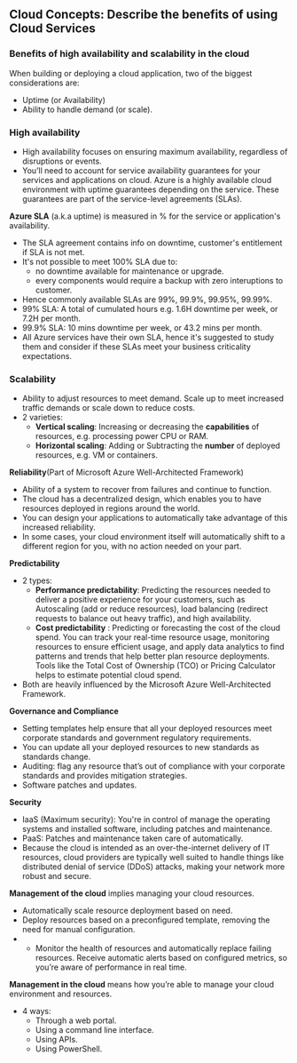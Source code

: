 ## Cloud Concepts: Describe the benefits of using Cloud Services

### Benefits of high availability and scalability in the cloud
When building or deploying a cloud application, two of the biggest considerations are:
- Uptime (or Availability) 
- Ability to handle demand (or scale).

### High availability
- High availability focuses on ensuring maximum availability, regardless of disruptions or events.
- You’ll need to account for service availability guarantees for your services and applications on cloud. Azure is a highly available cloud environment with uptime guarantees depending on the service. These guarantees are part of the service-level agreements (SLAs).

**Azure SLA** (a.k.a uptime) is measured in % for the service or application's availability. 
- The SLA agreement contains info on downtime, customer's entitlement if SLA is not met.
- It's not possible to meet 100% SLA due to:
    - no downtime available for maintenance or upgrade.
    - every components would require a backup with zero interuptions to customer.
- Hence commonly available SLAs are 99%, 99.9%, 99.95%, 99.99%.
- 99% SLA: A total of cumulated hours e.g. 1.6H downtime per week, or 7.2H per month.
- 99.9% SLA: 10 mins downtime per week, or 43.2 mins per month.
- All Azure services have their own SLA, hence it's suggested to study them and consider if these SLAs meet your business criticality expectations.

### Scalability
- Ability to adjust resources to meet demand. Scale up to meet increased traffic demands or scale down to reduce costs.
- 2 varieties: 
    - **Vertical scaling**: Increasing or decreasing the **capabilities** of resources, e.g. processing power CPU or RAM.
    - **Horizontal scaling**: Adding or Subtracting the **number** of deployed resources, e.g. VM or containers.

**Reliability**(Part of Microsoft Azure Well-Architected Framework)
- Ability of a system to recover from failures and continue to function.
- The cloud has a decentralized design, which enables you to have resources deployed in regions around the world.
- You can design your applications to automatically take advantage of this increased reliability. 
- In some cases, your cloud environment itself will automatically shift to a different region for you, with no action needed on your part.

**Predictability**
- 2 types: 
    - **Performance predictability**: Predicting the resources needed to deliver a positive experience for your customers, such as Autoscaling (add or reduce resources), load balancing (redirect requests to balance out heavy traffic), and high availability.
    - **Cost predictability** : Predicting or forecasting the cost of the cloud spend. You can track your real-time resource usage, monitoring resources to ensure efficient usage, and apply data analytics to find patterns and trends that help better plan resource deployments. Tools like the Total Cost of Ownership (TCO) or Pricing Calculator helps to estimate potential cloud spend.
- Both are heavily influenced by the Microsoft Azure Well-Architected Framework.

**Governance and Compliance**
- Setting templates help ensure that all your deployed resources meet corporate standards and government regulatory requirements.
- You can update all your deployed resources to new standards as standards change.
- Auditing: flag any resource that’s out of compliance with your corporate standards and provides mitigation strategies.
- Software patches and updates.

**Security**
- IaaS (Maximum security): You're in control of manage the operating systems and installed software, including patches and maintenance.
- PaaS: Patches and maintenance taken care of automatically.
- Because the cloud is intended as an over-the-internet delivery of IT resources, cloud providers are typically well suited to handle things like distributed denial of service (DDoS) attacks, making your network more robust and secure.

**Management of the cloud** implies managing your cloud resources. 
- Automatically scale resource deployment based on need.
- Deploy resources based on a preconfigured template, removing the need for manual configuration.
- - Monitor the health of resources and automatically replace failing resources.
Receive automatic alerts based on configured metrics, so you’re aware of performance in real time.

**Management in the cloud** means how you’re able to manage your cloud environment and resources. 
- 4 ways:
    - Through a web portal.
    - Using a command line interface.
    - Using APIs.
    - Using PowerShell.



